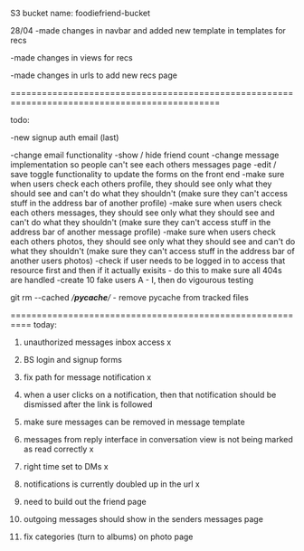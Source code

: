 S3 bucket name: foodiefriend-bucket

28/04
-made changes in navbar and added new template in templates for recs

-made changes in views for recs

-made changes in urls to add new recs page

==============================================================================================

todo:


-new signup auth email (last)


-change email functionality
-show / hide friend count
-change message implementation so people can't see each others messages page
-edit / save toggle functionality to update the forms on the front end
-make sure when users check each others profile, they should see only what they should see and can't do what they shouldn't (make sure they can't access stuff in the address bar of another profile)
-make sure when users check each others messages, they should see only what they should see and can't do what they shouldn't (make sure they can't access stuff in the address bar of another message profile)
-make sure when users check each others photos, they should see only what they should see and can't do what they shouldn't (make sure they can't access stuff in the address bar of another users photos)
-check if user needs to be logged in to access that resource first and then if it actually exisits - do this to make sure all 404s are handled
-create 10 fake users A - I, then do vigourous testing

git rm --cached */__pycache__/* - remove pycache from tracked files

==========================================================
today:

1. unauthorized messages inbox access x
2. BS login and signup forms
3. fix path for message notification x
4. when a user clicks on a notification, then that notification should be dismissed after the link is followed
5. make sure messages can be removed in message template

6. messages from reply interface in conversation view is not being marked as read correctly x
7. right time set to DMs x
8. notifications is currently doubled up in the url x
9. need to build out the friend page
10. outgoing messages should show in the senders messages page
11. fix categories (turn to albums) on photo page


